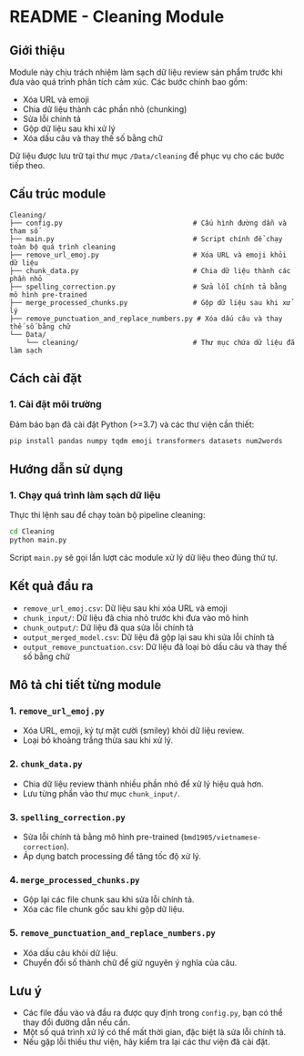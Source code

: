 # README - Cleaning Module

## Giới thiệu
Module này chịu trách nhiệm làm sạch dữ liệu review sản phẩm trước khi đưa vào quá trình phân tích cảm xúc. Các bước chính bao gồm:
- Xóa URL và emoji
- Chia dữ liệu thành các phần nhỏ (chunking)
- Sửa lỗi chính tả
- Gộp dữ liệu sau khi xử lý
- Xóa dấu câu và thay thế số bằng chữ

Dữ liệu được lưu trữ tại thư mục `/Data/cleaning` để phục vụ cho các bước tiếp theo.

## Cấu trúc module
```
Cleaning/
├── config.py                                # Cấu hình đường dẫn và tham số
├── main.py                                  # Script chính để chạy toàn bộ quá trình cleaning
├── remove_url_emoj.py                       # Xóa URL và emoji khỏi dữ liệu
├── chunk_data.py                            # Chia dữ liệu thành các phần nhỏ
├── spelling_correction.py                   # Sửa lỗi chính tả bằng mô hình pre-trained
├── merge_processed_chunks.py                # Gộp dữ liệu sau khi xử lý
├── remove_punctuation_and_replace_numbers.py # Xóa dấu câu và thay thế số bằng chữ
└── Data/
    └── cleaning/                            # Thư mục chứa dữ liệu đã làm sạch
```

## Cách cài đặt
### 1. Cài đặt môi trường
Đảm bảo bạn đã cài đặt Python (>=3.7) và các thư viện cần thiết:
```sh
pip install pandas numpy tqdm emoji transformers datasets num2words
```

## Hướng dẫn sử dụng
### 1. Chạy quá trình làm sạch dữ liệu
Thực thi lệnh sau để chạy toàn bộ pipeline cleaning:
```sh
cd Cleaning
python main.py
```
Script `main.py` sẽ gọi lần lượt các module xử lý dữ liệu theo đúng thứ tự.

## Kết quả đầu ra
- `remove_url_emoj.csv`: Dữ liệu sau khi xóa URL và emoji
- `chunk_input/`: Dữ liệu đã chia nhỏ trước khi đưa vào mô hình
- `chunk_output/`: Dữ liệu đã qua sửa lỗi chính tả
- `output_merged_model.csv`: Dữ liệu đã gộp lại sau khi sửa lỗi chính tả
- `output_remove_punctuation.csv`: Dữ liệu đã loại bỏ dấu câu và thay thế số bằng chữ

## Mô tả chi tiết từng module
### 1. `remove_url_emoj.py`
- Xóa URL, emoji, ký tự mặt cười (smiley) khỏi dữ liệu review.
- Loại bỏ khoảng trắng thừa sau khi xử lý.

### 2. `chunk_data.py`
- Chia dữ liệu review thành nhiều phần nhỏ để xử lý hiệu quả hơn.
- Lưu từng phần vào thư mục `chunk_input/`.

### 3. `spelling_correction.py`
- Sửa lỗi chính tả bằng mô hình pre-trained (`bmd1905/vietnamese-correction`).
- Áp dụng batch processing để tăng tốc độ xử lý.

### 4. `merge_processed_chunks.py`
- Gộp lại các file chunk sau khi sửa lỗi chính tả.
- Xóa các file chunk gốc sau khi gộp dữ liệu.

### 5. `remove_punctuation_and_replace_numbers.py`
- Xóa dấu câu khỏi dữ liệu.
- Chuyển đổi số thành chữ để giữ nguyên ý nghĩa của câu.

## Lưu ý
- Các file đầu vào và đầu ra được quy định trong `config.py`, bạn có thể thay đổi đường dẫn nếu cần.
- Một số quá trình xử lý có thể mất thời gian, đặc biệt là sửa lỗi chính tả.
- Nếu gặp lỗi thiếu thư viện, hãy kiểm tra lại các thư viện đã cài đặt.
